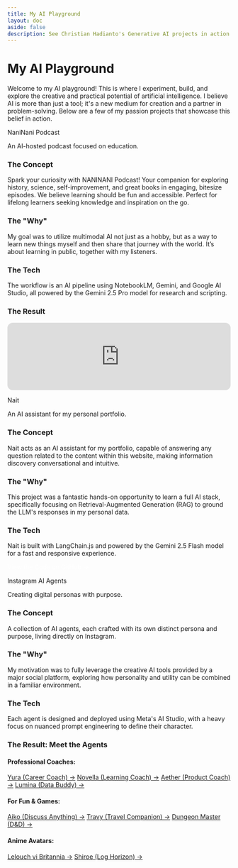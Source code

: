 ```yaml
---
title: My AI Playground
layout: doc
aside: false
description: See Christian Hadianto's Generative AI projects in action. Explore innovative AI showcases, including custom agents, RAG implementations, and more.
---
```

# My AI Playground

Welcome to my AI playground! This is where I experiment, build, and explore the creative and practical potential of artificial intelligence. I believe AI is more than just a tool; it's a new medium for creation and a partner in problem-solving. Below are a few of my passion projects that showcase this belief in action.

<div class="space-y-16">
  <!-- NaniNani Podcast Project -->
  <div class="p-8 bg-white dark:bg-gray-800/50 rounded-xl shadow-lg border border-gray-200 dark:border-gray-700">
    <p class="text-3xl font-bold text-gray-900 dark:text-white" id="naninani">NaniNani Podcast</p>
    <p class="mt-2 text-lg text-teal-500 dark:text-teal-400 font-semibold">An AI-hosted podcast focused on education.
    </p>
    <div class="mt-6 grid md:grid-cols-2 gap-x-8 gap-y-6">
      <div>
        <h3 class="text-xl font-semibold mb-2">The Concept</h3>
        <p class="text-base text-gray-700 dark:text-gray-300">Spark your curiosity with NANINANI Podcast! Your companion
          for exploring history, science, self-improvement, and great books in engaging, bitesize episodes. We believe
          learning should be fun and accessible. Perfect for lifelong learners seeking knowledge and inspiration on the
          go.</p>
      </div>
      <div>
        <h3 class="text-xl font-semibold mb-2">The "Why"</h3>
        <p class="text-base text-gray-700 dark:text-gray-300">My goal was to utilize multimodal AI not just as a hobby,
          but as a way to learn new things myself and then share that journey with the world. It’s about learning in
          public, together with my listeners.</p>
      </div>
      <div class="md:col-span-2">
        <h3 class="text-xl font-semibold mb-2">The Tech</h3>
        <p class="text-base text-gray-700 dark:text-gray-300">The workflow is an AI pipeline using <span
            class="font-semibold text-gray-800 dark:text-gray-200">NotebookLM</span>, <span
            class="font-semibold text-gray-800 dark:text-gray-200">Gemini</span>, and <span
            class="font-semibold text-gray-800 dark:text-gray-200">Google AI Studio</span>, all powered by the <span
            class="font-semibold text-gray-800 dark:text-gray-200">Gemini 2.5 Pro</span> model for research and
          scripting.</p>
      </div>
    </div>
    <div class="mt-6">
      <h3 class="text-xl font-semibold mb-2 text-center">The Result</h3>
      <iframe style="border-radius:12px"
        src="https://open.spotify.com/embed/show/6uiSJvabU9E0R4RCK9IRCb?utm_source=generator" width="100%" height="152"
        frameBorder="0" allowfullscreen=""
        allow="autoplay; clipboard-write; encrypted-media; fullscreen; picture-in-picture" loading="lazy"></iframe>
    </div>
  </div>
  <!-- Nait Project -->
  <div class="p-8 bg-white dark:bg-gray-800/50 rounded-xl shadow-lg border border-gray-200 dark:border-gray-700">
    <p class="text-3xl font-bold text-gray-900 dark:text-white" id="nait">Nait</p>
    <p class="mt-2 text-lg text-blue-500 dark:text-blue-400 font-semibold">An AI assistant for my personal
      portfolio.</p>
    <div class="mt-6 grid md:grid-cols-2 gap-x-8 gap-y-6">
      <div>
        <h3 class="text-xl font-semibold mb-2">The Concept</h3>
        <p class="text-base text-gray-700 dark:text-gray-300">Nait acts as an AI assistant for my portfolio, capable of
          answering any question related to the content within this website, making information discovery conversational
          and intuitive.</p>
      </div>
      <div>
        <h3 class="text-xl font-semibold mb-2">The "Why"</h3>
        <p class="text-base text-gray-700 dark:text-gray-300">This project was a fantastic hands-on opportunity to learn
          a full AI stack, specifically focusing on Retrieval-Augmented Generation (RAG) to ground the LLM's responses
          in my personal data.</p>
      </div>
      <div class="md:col-span-2">
        <h3 class="text-xl font-semibold mb-2">The Tech</h3>
        <p class="text-base text-gray-700 dark:text-gray-300">Nait is built with <span
            class="font-semibold text-gray-800 dark:text-gray-200">LangChain.js</span> and powered by the <span
            class="font-semibold text-gray-800 dark:text-gray-200">Gemini 2.5 Flash</span> model for a fast and
          responsive experience.</p>
      </div>
    </div>
    <div class="mt-6 text-center">
      <a href="https://github.com/cylentro/LaunchBox" target="_blank" rel="noopener noreferrer"
        class="inline-block px-6 py-3 bg-blue-600 text-white font-semibold rounded-lg shadow-md hover:bg-blue-700 transition-colors" style="color:white; text-decoration:none">
        View the Code on GitHub →
      </a>
    </div>
  </div>
  <!-- Instagram Personas Project -->
  <div class="p-8 bg-white dark:bg-gray-800/50 rounded-xl shadow-lg border border-gray-200 dark:border-gray-700">
    <p class="text-3xl font-bold text-gray-900 dark:text-white" id="instagram-ai-agents">Instagram AI Agents</p>
    <p class="mt-2 text-lg text-rose-500 dark:text-rose-400 font-semibold">Creating digital personas with purpose.
    </p>
    <div class="mt-6 grid md:grid-cols-2 gap-x-8 gap-y-6">
      <div>
        <h3 class="text-xl font-semibold mb-2">The Concept</h3>
        <p class="text-base text-gray-700 dark:text-gray-300">A collection of AI agents, each crafted with its own
          distinct persona and purpose, living directly on Instagram.</p>
      </div>
      <div>
        <h3 class="text-xl font-semibold mb-2">The "Why"</h3>
        <p class="text-base text-gray-700 dark:text-gray-300">My motivation was to fully leverage the creative AI tools
          provided by a major social platform, exploring how personality and utility can be combined in a familiar
          environment.</p>
      </div>
      <div class="md:col-span-2">
        <h3 class="text-xl font-semibold mb-2">The Tech</h3>
        <p class="text-base text-gray-700 dark:text-gray-300">Each agent is designed and deployed using <span
            class="font-semibold text-gray-800 dark:text-gray-200">Meta's AI Studio</span>, with a heavy focus on
          nuanced prompt engineering to define their character.</p>
      </div>
    </div>
    <div class="mt-6">
      <h3 class="text-xl font-semibold mb-4 text-center">The Result: Meet the Agents</h3>
      <div class="grid grid-cols-1 sm:grid-cols-2 md:grid-cols-3 gap-x-6 gap-y-4">
        <div>
          <h4 class="font-semibold text-gray-800 dark:text-gray-200">Professional Coaches:</h4>
          <div class="flex flex-col items-start mt-2 space-y-2">
            <a href="https://aistudio.instagram.com/ai/1403510227686869/?utm_source=share" target="_blank"
              rel="noopener noreferrer" class="text-sm text-rose-600 dark:text-rose-400 hover:underline">Yura
              (Career Coach) →</a>
            <a href="https://aistudio.instagram.com/ai/666514312506610/?utm_source=share" target="_blank"
              rel="noopener noreferrer" class="text-sm text-rose-600 dark:text-rose-400 hover:underline">Novella
              (Learning Coach) →</a>
            <a href="https://aistudio.instagram.com/ai/1314530753158889/?utm_source=share" target="_blank"
              rel="noopener noreferrer" class="text-sm text-rose-600 dark:text-rose-400 hover:underline">Aether
              (Product Coach) →</a>
            <a href="https://aistudio.instagram.com/ai/1714271579122372/?utm_source=share" target="_blank"
              rel="noopener noreferrer" class="text-sm text-rose-600 dark:text-rose-400 hover:underline">Lumina
              (Data Buddy) →</a>
          </div>
        </div>
        <div>
          <h4 class="font-semibold text-gray-800 dark:text-gray-200">For Fun & Games:</h4>
          <div class="flex flex-col items-start mt-2 space-y-2">
            <a href="https://aistudio.instagram.com/ai/1300011535157323/?utm_source=share" target="_blank"
              rel="noopener noreferrer" class="text-sm text-rose-600 dark:text-rose-400 hover:underline">Aiko
              (Discuss Anything) →</a>
            <a href="https://aistudio.instagram.com/ai/1409230216943352/?utm_source=share" target="_blank"
              rel="noopener noreferrer" class="text-sm text-rose-600 dark:text-rose-400 hover:underline">Travy
              (Travel Companion) →</a>
            <a href="https://aistudio.instagram.com/ai/1343307683578918/?utm_source=share" target="_blank"
              rel="noopener noreferrer" class="text-sm text-rose-600 dark:text-rose-400 hover:underline">Dungeon
              Master (D&D) →</a>
          </div>
        </div>
        <div>
          <h4 class="font-semibold text-gray-800 dark:text-gray-200">Anime Avatars:</h4>
          <div class="flex flex-col items-start mt-2 space-y-2">
            <a href="https://aistudio.instagram.com/ai/826655436344222/?utm_source=share" target="_blank"
              rel="noopener noreferrer" class="text-sm text-rose-600 dark:text-rose-400 hover:underline">Lelouch vi
              Britannia →</a>
            <a href="https://aistudio.instagram.com/ai/965783475736829/?utm_source=share" target="_blank"
              rel="noopener noreferrer" class="text-sm text-rose-600 dark:text-rose-400 hover:underline">Shiroe (Log
              Horizon) →</a>
          </div>
        </div>
      </div>
    </div>
  </div>
</div>
